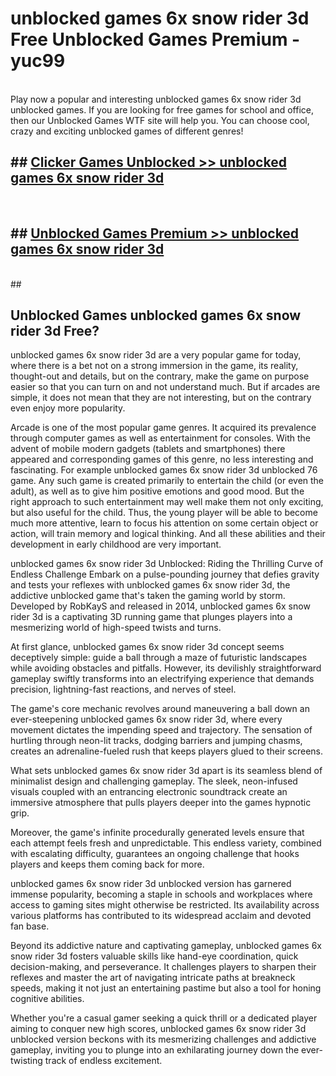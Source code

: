 # unblocked games 6x snow rider 3d  Free Unblocked Games Premium - yuc99 <br>
<br>
Play now a popular and interesting unblocked games 6x snow rider 3d unblocked games. If you are looking for free games for school and office, then our Unblocked Games WTF site will help you. You can choose cool, crazy and exciting unblocked games of different genres!


## ##  [Clicker Games Unblocked >> unblocked games 6x snow rider 3d](http://freeplayer.one?title=unblocked_games_6x_snow_rider_3d&ref=UGames)
  <br>

##  ## [Unblocked Games Premium >> unblocked games 6x snow rider 3d](http://freeplayer.one?title=unblocked_games_6x_snow_rider_3d&ref=UGames)
  <br>
  ##



## Unblocked Games unblocked games 6x snow rider 3d Free?

unblocked games 6x snow rider 3d are a very popular game for today, where there is a bet not on a strong immersion in the game, its reality, thought-out and details, but on the contrary, make the game on purpose easier so that you can turn on and not understand much. But if arcades are simple, it does not mean that they are not interesting, but on the contrary even enjoy more popularity.

Arcade is one of the most popular game genres. It acquired its prevalence through computer games as well as entertainment for consoles. With the advent of mobile modern gadgets (tablets and smartphones) there appeared and corresponding games of this genre, no less interesting and fascinating. For example unblocked games 6x snow rider 3d unblocked 76 game. Any such game is created primarily to entertain the child (or even the adult), as well as to give him positive emotions and good mood. But the right approach to such entertainment may well make them not only exciting, but also useful for the child. Thus, the young player will be able to become much more attentive, learn to focus his attention on some certain object or action, will train memory and logical thinking. And all these abilities and their development in early childhood are very important.

unblocked games 6x snow rider 3d Unblocked: Riding the Thrilling Curve of Endless Challenge
Embark on a pulse-pounding journey that defies gravity and tests your reflexes with unblocked games 6x snow rider 3d, the addictive unblocked game that's taken the gaming world by storm. Developed by RobKayS and released in 2014, unblocked games 6x snow rider 3d is a captivating 3D running game that plunges players into a mesmerizing world of high-speed twists and turns.

At first glance, unblocked games 6x snow rider 3d concept seems deceptively simple: guide a ball through a maze of futuristic landscapes while avoiding obstacles and pitfalls. However, its devilishly straightforward gameplay swiftly transforms into an electrifying experience that demands precision, lightning-fast reactions, and nerves of steel.

The game's core mechanic revolves around maneuvering a ball down an ever-steepening unblocked games 6x snow rider 3d, where every movement dictates the impending speed and trajectory. The sensation of hurtling through neon-lit tracks, dodging barriers and jumping chasms, creates an adrenaline-fueled rush that keeps players glued to their screens.

What sets unblocked games 6x snow rider 3d apart is its seamless blend of minimalist design and challenging gameplay. The sleek, neon-infused visuals coupled with an entrancing electronic soundtrack create an immersive atmosphere that pulls players deeper into the games hypnotic grip.

Moreover, the game's infinite procedurally generated levels ensure that each attempt feels fresh and unpredictable. This endless variety, combined with escalating difficulty, guarantees an ongoing challenge that hooks players and keeps them coming back for more.

unblocked games 6x snow rider 3d unblocked version has garnered immense popularity, becoming a staple in schools and workplaces where access to gaming sites might otherwise be restricted. Its availability across various platforms has contributed to its widespread acclaim and devoted fan base.

Beyond its addictive nature and captivating gameplay, unblocked games 6x snow rider 3d fosters valuable skills like hand-eye coordination, quick decision-making, and perseverance. It challenges players to sharpen their reflexes and master the art of navigating intricate paths at breakneck speeds, making it not just an entertaining pastime but also a tool for honing cognitive abilities.

Whether you're a casual gamer seeking a quick thrill or a dedicated player aiming to conquer new high scores, unblocked games 6x snow rider 3d unblocked version beckons with its mesmerizing challenges and addictive gameplay, inviting you to plunge into an exhilarating journey down the ever-twisting track of endless excitement.